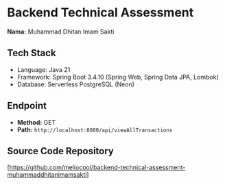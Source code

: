 # Backend Technical Assessment

**Nama:** Muhammad Dhitan Imam Sakti

## Tech Stack
* Language: Java 21
* Framework: Spring Boot 3.4.10 (Spring Web, Spring Data JPA, Lombok)
* Database: Serverless PostgreSQL (Neon)

## Endpoint
* **Method:** GET
* **Path:** `http://localhost:8080/api/viewAllTransactions`

## Source Code Repository
[https://github.com/meliocool/backend-technical-assessment-muhammaddhitanimamsakti]